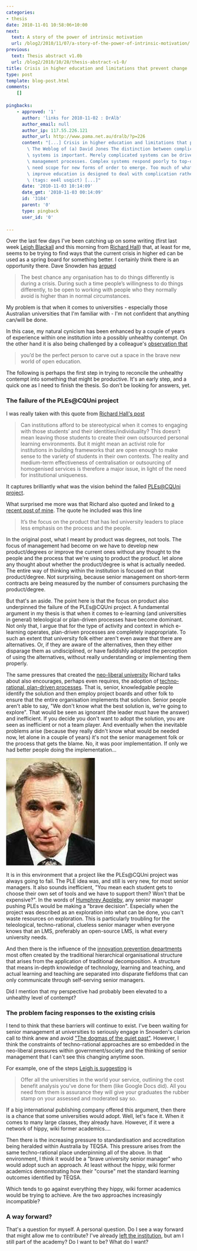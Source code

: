 ```yaml
---
categories:
- thesis
date: 2010-11-01 10:58:06+10:00
next:
  text: A story of the power of intrinsic motivation
  url: /blog2/2010/11/07/a-story-of-the-power-of-intrinsic-motivation/
previous:
  text: Thesis abstract v1.0b
  url: /blog2/2010/10/28/thesis-abstract-v1-0/
title: Crisis in higher education and limitations that prevent change
type: post
template: blog-post.html
comments:
    []
    
pingbacks:
    - approved: '1'
      author: 'links for 2010-11-02 : DrAlb'
      author_email: null
      author_ip: 117.55.226.121
      author_url: http://www.pama.net.au/dralb/?p=226
      content: "[...] Crisis in higher education and limitations that prevent change \xAB\
        \ The Weblog of (a) David Jones The distinction between complicated and complex\
        \ systems is important. Merely complicated systems can be driven by plans and\
        \ management processes. Complex systems respond poorly to top-down planning and\
        \ need scope for new forms of order to emerge. Too much of what we are doing to\
        \ improve education is designed to deal with complication rather than complexity.\
        \ (tags: ee4l usqict) [...]"
      date: '2010-11-03 10:14:09'
      date_gmt: '2010-11-03 00:14:09'
      id: '3184'
      parent: '0'
      type: pingback
      user_id: '0'
    
---
```

Over the last few days I've been catching up on some writing (first last week [Leigh Blackall](http://leighblackall.blogspot.com/2010/10/crisis-for-institutions-opportunities.html) and this morning from [Richard Hall](http://www.learnex.dmu.ac.uk/2010/10/26/open-education-cracks-and-the-crisis-of-higher-education/)) that, at least for me, seems to be trying to find ways that the current crisis in higher ed can be used as a spring board for something better. I certainly think there is an opportunity there. Dave Snowden has [argued](http://www.cognitive-edge.com/blogs/dave/2006/12/natural_numbers_networks_commu.php)

> The best chance any organisation has to do things differently is during a crisis. During such a time people’s willingness to do things differently, to be open to working with people who they normally avoid is higher than in normal circumstances.

My problem is that when it comes to universities - especially those Australian universities that I'm familiar with - I'm not confident that anything can/will be done.

In this case, my natural cynicism has been enhanced by a couple of years of experience within one institution into a possibly unhealthy contempt. On the other hand it is also being challenged by a colleague's [observation that](/blog2/2010/10/20/time-for-a-career-change/#comment-3594)

> you’d be the perfect person to carve out a space in the brave new world of open education.

The following is perhaps the first step in trying to reconcile the unhealthy contempt into something that might be productive. It's an early step, and a quick one as I need to finish the thesis. So don't be looking for answers, yet.

### The failure of the PLEs@CQUni project

I was really taken with this quote from [Richard Hall's post](http://www.learnex.dmu.ac.uk/2010/10/26/open-education-cracks-and-the-crisis-of-higher-education/)

> Can institutions afford to be stereotypical when it comes to engaging with those students’ and their identities/individuality? This doesn’t mean leaving those students to create their own outsourced personal learning environments. But it might mean an activist role for institutions in building frameworks that are open enough to make sense to the variety of students in their own contexts. The reality and medium-term effectiveness of centralisation or outsourcing of homogenised services is therefore a major issue, in light of the need for institutional uniqueness.

It captures brilliantly what was the vision behind the failed [PLEs@CQUni project](http://cddu.cqu.edu.au/index.php/PLEs@CQUni).

What surprised me more was that Richard also quoted and linked to [a recent post of mine](/blog2/2010/10/19/change-in-education-failure-to-learn-and-the-commodification-of-university/). The quote he included was this line

> It’s the focus on the product that has led university leaders to place less emphasis on the process and the people.

In the original post, what I meant by product was degrees, not tools. The focus of management had become on we have to develop new product/degrees or improve the current ones without any thought to the people and the process that we're using to product the product. let alone any thought about whether the product/degree is what is actually needed. The entire way of thinking within the institution is focused on that product/degree. Not surprising, because senior management on short-term contracts are being measured by the number of consumers purchasing the product/degree.

But that's an aside. The point here is that the focus on product also underpinned the failure of the PLEs@CQUni project. A fundamental argument in my thesis is that when it comes to e-learning (and universities in general) teleological or plan-driven processes have become dominant. Not only that, I argue that for the type of activity and context in which e-learning operates, plan-driven processes are completely inappropriate. To such an extent that university folk either aren't even aware that there are alternatives. Or, if they are aware of the alternatives, then they either disparage them as undisciplined, or have faddishly adopted the perception of using the alternatives, without really understanding or implementing them properly.

The same pressures that created the [neo-liberal university](http://www.eliss.org.uk/PreviousEditions/Volume1Issue2/ViewArticle/tabid/72/itemid/43/pubtabid/73/repmodid/411/Default.aspx) Richard talks about also encourages, perhaps even requires, the adoption of [techno-rational, plan-driven processes](/blog2/2009/05/25/teleological-and-ateleological-processes/). That is, senior, knowledgable people identify the solution and then employ project boards and other folk to ensure that the entire organisation implements that solution. Senior people aren't able to say, "We don't know what the best solution is, we're going to explore". That would be seen as ignorant (the leader must have the answer) and inefficient. If you decide you don't want to adopt the solution, you are seen as inefficient or not a team player. And eventually when the inevitable problems arise (because they really didn't know what would be needed now, let alone in a couple of years) it's not the senior management folk or the process that gets the blame. No, it was poor implementation. If only we had better people doing the implementation...

[![Humphrey Appleby](images/oth_humphrey.jpg)](http://en.wikipedia.org/wiki/File:SirHumphrey.jpg)

It is in this environment that a project like the PLEs@CQUni project was always going to fail. The PLE idea was, and still is very new, for most senior managers. It also sounds inefficient, "You mean each student gets to choose their own set of tools and we have to support them? Won't that be expensive?". In the words of [Humphrey Appleby](http://en.wikipedia.org/wiki/Humphrey_Appleby), any senior manager pushing PLEs would be making a "brave decision". Especially when the project was described as an exploration into what can be done, you can't waste resources on exploration. This is particularly troubling for the teleological, techno-rational, clueless senior manager when everyone knows that an LMS, preferably an open-source LMS, is what every university needs.

And then there is the influence of the [innovation prevention departments](http://www.ninelocks.com/blog/?p=63) most often created by the traditional hierarchical organisational structure that arises from the application of traditional decomposition. A structure that means in-depth knowledge of technology, learning and teaching, and actual learning and teaching are separated into disparate fiefdoms that can only communicate through self-serving senior managers.

Did I mention that my perspective had probably been elevated to a unhealthy level of contempt?

### The problem facing responses to the existing crisis

I tend to think that these barriers will continue to exist. I've been waiting for senior management at universities to seriously engage in Snowden's clarion call to think anew and avoid ["The dogmas of the quiet past"](http://www.cognitive-edge.com/blogs/dave/2008/10/the_dogmas_of_the_quiet_past_1.php). However, I think the constraints of techno-rational approaches are so embedded in the neo-liberal pressures within government/society and the thinking of senior management that I can't see this changing anytime soon.

For example, one of the steps [Leigh is suggesting](http://leighblackall.blogspot.com/2010/10/crisis-for-institutions-opportunities.html) is

> Offer all the universities in the world your service, outlining the cost benefit analysis you've done for them (like Google Docs did). All you need from them is assurance they will give your graduates the rubber stamp on your assessed and moderated say so.

If a big international publishing company offered this argument, then there is a chance that some universities would adopt. Well, let's face it. When it comes to many large classes, they already have. However, if it were a network of hippy, wiki former academics....

Then there is the increasing pressure to standardisation and accreditation being heralded within Australia by TEQSA. This pressure arises from the same techno-rational place underpinning all of the above. In that environment, I think it would be a "brave university senior manager" who would adopt such an approach. At least without the hippy, wiki former academics demonstrating how their "course" met the standard learning outcomes identified by TEQSA.

Which tends to go against everything they hippy, wiki former academics would be trying to achieve. Are the two approaches increasingly incompatible?

### A way forward?

That's a question for myself. A personal question. Do I see a way forward that might allow me to contribute? I've already [left the institution](http://rworld2.posterous.com/is-it-time-for-the-academy-to-leave-the-insti), but am I still part of the academy? Do I want to be? What do I want?